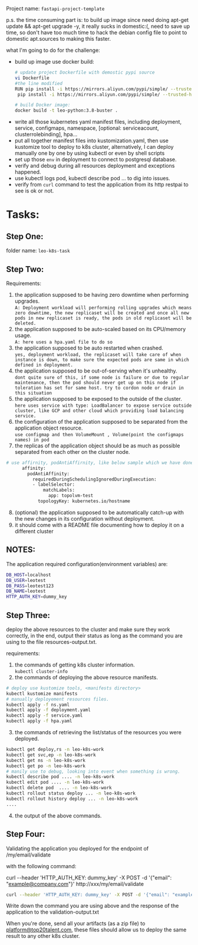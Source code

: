 Project name: `fastapi-project-template`

p.s.
the time consuming part is: to build up image since need doing apt-get update && apt-get upgrade -y, it really sucks in domestic:(, need to save up time, so don't have too much time to hack the debian config file to point to domestic apt.sources to making this faster.

what I'm going to do for the challenge:
* build up image use docker build:
	```bash
	# update project Dockerfile with demostic pypi source
	vi Dockerfile
	#the line modified
	RUN pip install -i https://mirrors.aliyun.com/pypi/simple/ --trusted-host=mirrors.aliyun.com --upgrade pip \ 
	 pip install -i https://mirrors.aliyun.com/pypi/simple/ --trusted-host=mirrors.aliyun.com pytest psycopg2 cython && pip install poetry && poetry install

	# build Docker image: 
	docker build -t leo-python:3.8-buster .
	```
* write all those kubernetes yaml manifest files, including deployment, service, configmaps, namespace, [optional: serviceacount, clusterrolebinding], hpa... 
* put all together manifest files into kustomization.yaml, then use kustomize tool to deploy to k8s cluster, alternatively, I can deploy manually one by one by using kubectl or even by shell scripts
* set up those `env` in deployment to connect to postgresql database.
* verify and debug during all resources deployment and exceptions happened.
* use kubectl logs pod, kubectl describe pod ...  to dig into issues. 
* verify from `curl` command to test the application from its http restpai to see is ok or not.

# Tasks:
## Step One:
folder name: `leo-k8s-task`

## Step Two:

Requirements:

1. the application supposed to be having zero downtime when performing upgrades.  
`A: Deployment workload will performing rolling upgrades which means zero downtime, the new replicaset will be created and once all new pods in new replicaset is ready, the pods in old replicaset will be deleted.`
2. the application supposed to be auto-scaled based on its CPU/memory usage.  
`A: here uses a hpa.yaml file to do so`
3. the application supposed to be auto restarted when crashed.  
`yes, deployment workload, the replicaset will take care of when instance is down, to make sure the expected pods are same in which defined in deployment.`
4. the application supposed to be out-of-serving when it's unhealthy.  
`dont quite sure of this, if some node is failure or due to regular maintenance, then the pod should never get up on this node if toleration has set for same host. try to cordon node or drain in this situation`
5. the application supposed to be exposed to the outside of the cluster.  
`here uses service with type: LoadBalancer to expose service outside cluster, like GCP and other cloud which providing load balancing service.`
6. the configuration of the application supposed to be separated from the application object resource.  
`use configmap and then VolumeMount , Volume(point the configmaps names) in pod`
7. the replicas of the application object should be as much as possible separated from each other on the cluster node.  
```bash
# use affirnity, podAntiAffirnity, like below sample which we have done in our project:
      affinity:
        podAntiAffinity:
          requiredDuringSchedulingIgnoredDuringExecution:
          - labelSelector:
              matchLabels:
                app: topolvm-test
            topologyKey: kubernetes.io/hostname
```	    
8. (optional) the application supposed to be automatically catch-up with the new changes in its configuration without deployment.  
9. it should come with a README file documenting how to deploy it on a different cluster

## NOTES:
The application required configuration(environment variables) are:
```bash
DB_HOST=localhost
DB_USER=leotest
DB_PASS=leotest123
DB_NAME=leotest
HTTP_AUTH_KEY=dummy_key
```

## Step Three:
deploy the above resources to the cluster and make sure they work correctly, in the end, output their status as long as the command you are using to the file resources-output.txt.

requirements:
1. the commands of getting k8s cluster information.  
`kubectl cluster-info`
2. the commands of deploying the above resource manifests.  
```bash
# deploy use kustomize tools, <manifests directory>
kubectl kustomize manifests
# manually deployement resources files.
kubectl apply -f ns.yaml
kubectl apply -f deployment.yaml
kubectl apply -f service.yaml
kubectl apply -f hpa.yaml
```
3. the commands of retrieving the list/status of the resources you were deployed.  
```bash
kubectl get deploy,rs -n leo-k8s-work
kubectl get svc,ep -n leo-k8s-work
kubectl get ns -n leo-k8s-work
kubectl get po -n leo-k8s-work
# manily use to debug, looking into event when something is wrong.
kubectl describe pod .... -n leo-k8s-work
kubectl edit pod .... -n leo-k8s-work
kubectl delete pod  .... -n leo-k8s-work
kubectl rollout status deploy ... -n leo-k8s-work
kubectl rollout history deploy ... -n leo-k8s-work
....

```
4. the output of the above commands.  

## Step Four:
Validating the application you deployed for the endpoint of /my/email/validate  

with the following command:

curl --header 'HTTP_AUTH_KEY: dummy_key' -X POST -d '{"email": "example@company.com"}' http://xxx/my/email/validate
```bash
curl --header 'HTTP_AUTH_KEY: dummy_key' -X POST -d '{"email": "example@company.com"}' http://192.168.2.20/my/email/validate
```

Write down the command you are using above and the response of the application to the validation-output.txt

When you're done, send all your artifacts (as a zip file) to platform@top20talent.com, these files should allow us to deploy the same result to any other k8s cluster.
